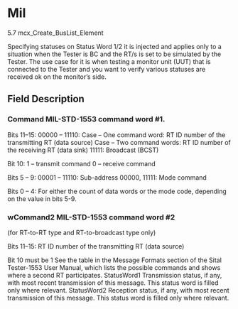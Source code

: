 # Mil

5.7 mcx_Create_BusList_Element

Specifying statuses on Status Word 1/2 it is injected and applies only to a situation when the Tester
is BC and the RT/s is set to be simulated by the Tester.
The use case for it is when testing a monitor unit (UUT) that is connected to the Tester and you want to verify
various statuses are received ok on the monitor’s side.

## Field Description
### Command MIL-STD-1553 command word #1.

Bits 11–15:
00000 – 11110:
Case – One command word: RT ID number of the transmitting RT (data source)
Case – Two command words: RT ID number of the receiving RT (data sink)
11111: Broadcast (BCST)

Bit 10:
1 – transmit command
0 – receive command

Bits 5 – 9:
00001 – 11110: Sub-address
00000, 11111: Mode command 

Bits 0 – 4:
For either the count of data words or the mode code, depending on the value in bits 5-9.

### wCommand2 MIL-STD-1553 command word #2
(for RT-to-RT type and RT-to-broadcast type only)

Bits 11–15:
RT ID number of the transmitting RT
(data source)

Bit 10 must be 1
See the table in the Message Formats section of the Sital Tester-1553 User
Manual, which lists the possible commands and shows where a second RT
participates.
StatusWord1 Transmission status, if any, with most recent transmission of this message.
This status word is filled only where relevant.
StatusWord2 Reception status, if any, with most recent transmission of this message.
This status word is filled only where relevant.